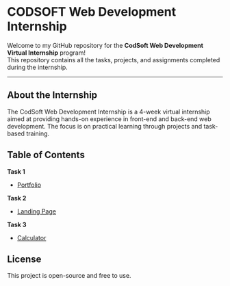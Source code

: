# CODSOFT Web Development Internship

Welcome to my GitHub repository for the **CodSoft Web Development Virtual Internship** program!  
This repository contains all the tasks, projects, and assignments completed during the internship.

---

## About the Internship

The CodSoft Web Development Internship is a 4-week virtual internship aimed at providing hands-on experience in front-end and back-end web development. The focus is on practical learning through projects and task-based training.

## Table of Contents

**Task 1**

- [Portfolio](https://github.com/SaiPrakashReddyDendi/CODSOFT/tree/main/Portfolio)

**Task 2**

- [Landing Page](https://github.com/SaiPrakashReddyDendi/CODSOFT/tree/main/LandingPage)

**Task 3**

- [Calculator](https://github.com/SaiPrakashReddyDendi/CODSOFT/tree/main/Calculator)

## License

This project is open-source and free to use.
